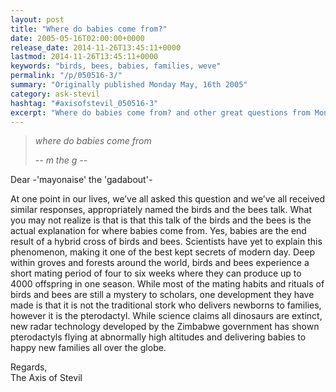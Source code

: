 ```yaml
---
layout: post
title: "Where do babies come from?"
date: 2005-05-16T02:00:00+0000
release_date: 2014-11-26T13:45:11+0000
lastmod: 2014-11-26T13:45:11+0000
keywords: "birds, bees, babies, families, weve"
permalink: "/p/050516-3/"
summary: "Originally published Monday May, 16th 2005"
category: ask-stevil
hashtag: "#axisofstevil_050516-3"
excerpt: "Where do babies come from? and other great questions from Monday May, 16th 2005"
---
```


> *where do babies come from*
> 
> *\-- m the g --*

Dear -'mayonaise' the 'gadabout'-

At one point in our lives, we’ve all asked this question and we’ve all received similar responses, appropriately named the birds and the bees talk. What you may not realize is that is that this talk of the birds and the bees is the actual explanation for where babies come from. Yes, babies are the end result of a hybrid cross of birds and bees. Scientists have yet to explain this phenomenon, making it one of the best kept secrets of modern day. Deep within groves and forests around the world, birds and bees experience a short mating period of four to six weeks where they can produce up to 4000 offspring in one season. While most of the mating habits and rituals of birds and bees are still a mystery to scholars, one development they have made is that it is not the traditional stork who delivers newborns to families, however it is the pterodactyl. While science claims all dinosaurs are extinct, new radar technology developed by the Zimbabwe government has shown pterodactyls flying at abnormally high altitudes and delivering babies to happy new families all over the globe.

Regards,  
The Axis of Stevil

